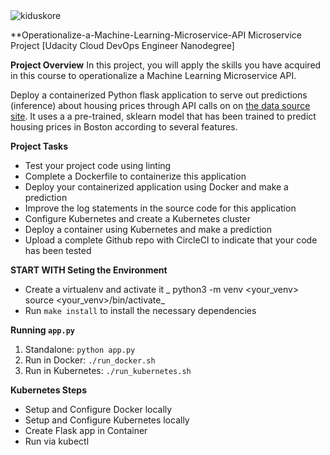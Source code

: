 <img src="https://circleci.com/gh/kiduskore/Operationalize-a-Machine-Learning-Microservice.svg?style=svg" alt="kiduskore"/>

**Operationalize-a-Machine-Learning-Microservice-API
Microservice Project [Udacity Cloud DevOps Engineer Nanodegree]

**Project Overview**
In this project, you will apply the skills you have acquired in this course to operationalize a Machine Learning Microservice API. 

Deploy a containerized Python flask application to serve out predictions (inference) about housing prices through API calls on on [the data source site](https://www.kaggle.com/c/boston-housing). It uses a a pre-trained, sklearn model that has been trained to predict housing prices in Boston according to several features.


**Project Tasks**
* Test your project code using linting
* Complete a Dockerfile to containerize this application
* Deploy your containerized application using Docker and make a prediction
* Improve the log statements in the source code for this application
* Configure Kubernetes and create a Kubernetes cluster
* Deploy a container using Kubernetes and make a prediction
* Upload a complete Github repo with CircleCI to indicate that your code has been tested


**START WITH
Seting the Environment**
* Create a virtualenv and activate it
     _ python3 -m venv <your_venv>
      source <your_venv>/bin/activate_
* Run `make install` to install the necessary dependencies


**Running `app.py`**

1. Standalone:  `python app.py`
2. Run in Docker:  `./run_docker.sh`
3. Run in Kubernetes:  `./run_kubernetes.sh`

**Kubernetes Steps**

* Setup and Configure Docker locally
* Setup and Configure Kubernetes locally
* Create Flask app in Container
* Run via kubectl
